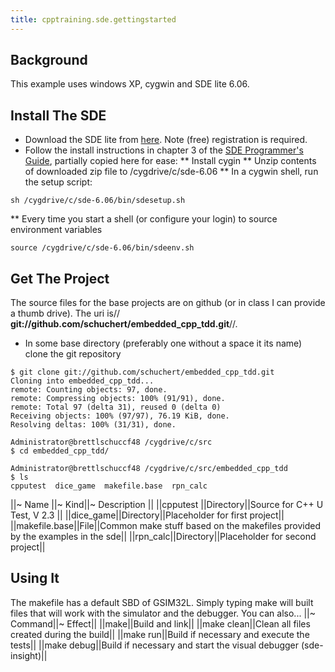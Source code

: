 ```yaml
---
title: cpptraining.sde.gettingstarted
---
```

## Background
This example uses windows XP, cygwin and SDE lite 6.06.

## Install The SDE
* Download the SDE lite from [here](http://www.mips.com/products/software-tools/mips-sde-lite/). Note (free) registration is required.
* Follow the install instructions in chapter 3 of the [SDE Programmer's Guide](http://www.mips.com/media/files/MD00428-2B-SDE6X-SUM-01.17.pdf), partially copied here for ease:
** Install cygin
** Unzip contents of downloaded zip file to /cygdrive/c/sde-6.06
** In a cygwin shell, run the setup script: 
```
sh /cygdrive/c/sde-6.06/bin/sdesetup.sh
```
** Every time you start a shell (or configure your login) to source environment variables
```
source /cygdrive/c/sde-6.06/bin/sdeenv.sh
```

## Get The Project
The source files for the base projects are on github (or in class I can provide a thumb drive). The uri is// **git://github.com/schuchert/embedded_cpp_tdd.git**//.
* In some base directory (preferably one without a space it its name) clone the git repository
```
$ git clone git://github.com/schuchert/embedded_cpp_tdd.git
Cloning into embedded_cpp_tdd...
remote: Counting objects: 97, done.
remote: Compressing objects: 100% (91/91), done.
remote: Total 97 (delta 31), reused 0 (delta 0)
Receiving objects: 100% (97/97), 76.19 KiB, done.
Resolving deltas: 100% (31/31), done.

Administrator@brettlschuccf48 /cygdrive/c/src
$ cd embedded_cpp_tdd/

Administrator@brettlschuccf48 /cygdrive/c/src/embedded_cpp_tdd
$ ls
cpputest  dice_game  makefile.base  rpn_calc
```
||~ Name ||~ Kind||~ Description ||
||cpputest ||Directory||Source for C++ U Test, V 2.3 ||
||dice_game||Directory||Placeholder for first project||
||makefile.base||File||Common make stuff based on the makefiles provided by the examples in the sde||
||rpn_calc||Directory||Placeholder for second project||

## Using It
The makefile has a default SBD of GSIM32L. Simply typing make will built files that will work with the simulator and the debugger. You can also...
||~ Command||~ Effect||
||make||Build and link||
||make clean||Clean all files created during the build||
||make run||Build if necessary and execute the tests||
||make debug||Build if necessary and start the visual debugger (sde-insight)||
